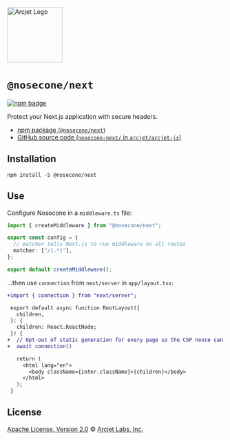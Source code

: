 <a href="https://nosecone.com" target="_arcjet-home">
  <picture>
    <source media="(prefers-color-scheme: dark)" srcset="https://arcjet.com/logo/arcjet-dark-lockup-voyage-horizontal.svg">
    <img src="https://arcjet.com/logo/arcjet-light-lockup-voyage-horizontal.svg" alt="Arcjet Logo" height="128" width="auto">
  </picture>
</a>

# `@nosecone/next`

<p>
  <a href="https://www.npmjs.com/package/@nosecone/next">
    <picture>
      <source media="(prefers-color-scheme: dark)" srcset="https://img.shields.io/npm/v/%40nosecone%2Fnext?style=flat-square&label=%E2%9C%A6Aj&labelColor=000000&color=5C5866">
      <img alt="npm badge" src="https://img.shields.io/npm/v/%40nosecone%2Fnext?style=flat-square&label=%E2%9C%A6Aj&labelColor=ECE6F0&color=ECE6F0">
    </picture>
  </a>
</p>

Protect your Next.js application with secure headers.

- [npm package (`@nosecone/next`)](https://www.npmjs.com/package/@nosecone/next)
- [GitHub source code (`nosecone-next/` in `arcjet/arcjet-js`)](https://github.com/arcjet/arcjet-js/tree/main/nosecone-next)

## Installation

```shell
npm install -S @nosecone/next
```

## Use

Configure Nosecone in a `middleware.ts` file:

```ts
import { createMiddleware } from "@nosecone/next";

export const config = {
  // matcher tells Next.js to run middleware on all routes
  matcher: ["/(.*)"],
};

export default createMiddleware();
```

…then use `connection` from `next/server` in `app/layout.tsx`:

```diff
+import { connection } from "next/server";

 export default async function RootLayout({
   children,
 }: {
   children: React.ReactNode;
 }) {
+  // Opt-out of static generation for every page so the CSP nonce can be applied
+  await connection()

   return (
     <html lang="en">
       <body className={inter.className}>{children}</body>
     </html>
   );
 }
```

## License

[Apache License, Version 2.0][apache-license] © [Arcjet Labs, Inc.][arcjet]

[apache-license]: http://www.apache.org/licenses/LICENSE-2.0
[arcjet]: https://arcjet.com
